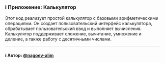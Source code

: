 ### ℹ️ Приложение: Калькулятор

Этот код реализует простой калькулятор с базовыми арифметическими операциями.
Он создает пользовательский интерфейс калькулятора, обрабатывает пользовательский ввод
и выполняет вычисления. Калькулятор поддерживает сложение, вычитание, умножение и деление,
а также работу с десятичными числами.

-----
#### ℹ️ Автор: [@nagoev-alim](https://github.com/nagoev-alim)


